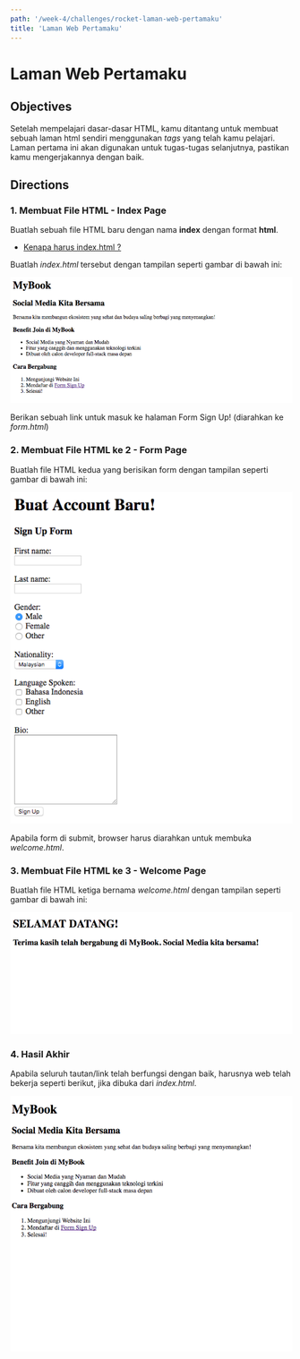 ```yaml
---
path: '/week-4/challenges/rocket-laman-web-pertamaku'
title: 'Laman Web Pertamaku'
---
```


# Laman Web Pertamaku

## Objectives

Setelah mempelajari dasar-dasar HTML, kamu ditantang untuk membuat sebuah laman html sendiri menggunakan _tags_ yang telah kamu pelajari. Laman pertama ini akan digunakan untuk tugas-tugas selanjutnya, pastikan kamu mengerjakannya dengan baik.

## Directions

### 1. Membuat File HTML - Index Page

Buatlah sebuah file HTML baru dengan nama **index** dengan format **html**.

- [Kenapa harus index.html ?](https://www.quora.com/Why-is-the-default-html-file-called-index-html)

Buatlah _index.html_ tersebut dengan tampilan seperti gambar di bawah ini:

![Referensi Tugas](/assets/anchor-contoh-html-index.png)

Berikan sebuah link untuk masuk ke halaman Form Sign Up! (diarahkan ke _form.html_)

### 2. Membuat File HTML ke 2 - Form Page

Buatlah file HTML kedua yang berisikan form dengan tampilan seperti gambar di bawah ini:

![Referensi Tugas](/assets/anchor-contoh-html-form.png)

Apabila form di submit, browser harus diarahkan untuk membuka _welcome.html_.

### 3. Membuat File HTML ke 3 - Welcome Page

Buatlah file HTML ketiga bernama _welcome.html_ dengan tampilan seperti gambar di bawah ini:

![Referensi Tugas](/assets/anchor-contoh-html-welcome.png)

### 4. Hasil Akhir

Apabila seluruh tautan/link telah berfungsi dengan baik, harusnya web telah bekerja seperti berikut,
jika dibuka dari _index.html_.

![Referensi Tugas](/assets/anchor-html-element-flow.gif)
